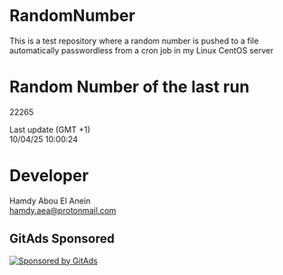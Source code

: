 # RandomNumber    
This is a test repository where a random number is pushed to a file automatically passwordless from a cron job in my Linux CentOS server    
# Random Number of the last run   
22265
      
Last update (GMT +1)    
10/04/25 10:00:24
# Developer    
Hamdy Abou El Anein   
hamdy.aea@protonmail.com
##  
##  
##  
##  
##  
## GitAds Sponsored   
[![Sponsored by GitAds](https://gitads.dev/v1/ad-serve?source=hamdyaea/gnu-coreutils-python@github)](https://gitads.dev/v1/ad-track?source=hamdyaea/gnu-coreutils-python@github)
<!-- GitAds-Verify: J7NMXBQSBAVVZVFPZO5UH8USUG1D1HCK -->
